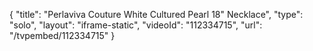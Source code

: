 {
    "title": "Perlaviva Couture White Cultured Pearl 18\" Necklace",
    "type": "solo",
    "layout": "iframe-static",
    "videoId": "112334715",
    "url": "\/tvpembed\/112334715"
}